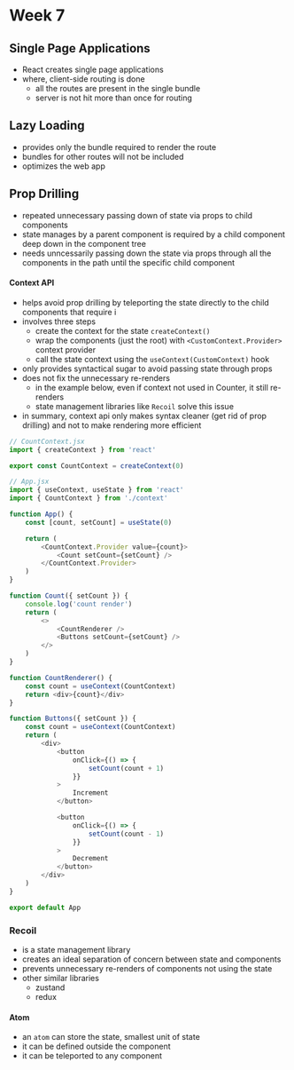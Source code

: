 # Week 7

## Single Page Applications

-   React creates single page applications
-   where, client-side routing is done
    -   all the routes are present in the single bundle
    -   server is not hit more than once for routing

## Lazy Loading

-   provides only the bundle required to render the route
-   bundles for other routes will not be included
-   optimizes the web app

## Prop Drilling

-   repeated unnecessary passing down of state via props to child components
-   state manages by a parent component is required by a child component deep down in the component tree
-   needs unncessarily passing down the state via props through all the components in the path until the specific child component

#### Context API

-   helps avoid prop drilling by teleporting the state directly to the child components that require i
-   involves three steps
    -   create the context for the state `createContext()`
    -   wrap the components (just the root) with `<CustomContext.Provider>` context provider
    -   call the state context using the `useContext(CustomContext)` hook
-   only provides syntactical sugar to avoid passing state through props
-   does not fix the unnecessary re-renders
    -   in the example below, even if context not used in Counter, it still re-renders
    -   state management libraries like `Recoil` solve this issue
-   in summary, context api only makes syntax cleaner (get rid of prop drilling) and not to make rendering more efficient

```javascript
// CountContext.jsx
import { createContext } from 'react'

export const CountContext = createContext(0)

// App.jsx
import { useContext, useState } from 'react'
import { CountContext } from './context'

function App() {
    const [count, setCount] = useState(0)

    return (
        <CountContext.Provider value={count}>
            <Count setCount={setCount} />
        </CountContext.Provider>
    )
}

function Count({ setCount }) {
    console.log('count render')
    return (
        <>
            <CountRenderer />
            <Buttons setCount={setCount} />
        </>
    )
}

function CountRenderer() {
    const count = useContext(CountContext)
    return <div>{count}</div>
}

function Buttons({ setCount }) {
    const count = useContext(CountContext)
    return (
        <div>
            <button
                onClick={() => {
                    setCount(count + 1)
                }}
            >
                Increment
            </button>

            <button
                onClick={() => {
                    setCount(count - 1)
                }}
            >
                Decrement
            </button>
        </div>
    )
}

export default App
```

### Recoil

-   is a state management library
-   creates an ideal separation of concern between state and components
-   prevents unnecessary re-renders of components not using the state
-   other similar libraries
    -   zustand
    -   redux

#### Atom

-   an `atom` can store the state, smallest unit of state
-   it can be defined outside the component
-   it can be teleported to any component

